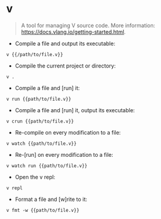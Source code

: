 # v

> A tool for managing V source code.
> More information: <https://docs.vlang.io/getting-started.html>.

- Compile a file and output its executable:

`v {{/path/to/file.v}}`

- Compile the current project or directory:

`v .`

- Compile a file and [run] it:

`v run {{path/to/file.v}}`

- Compile a file and [run] it, output its executable:

`v crun {{path/to/file.v}}`

- Re-compile on every modification to a file:

`v watch {{path/to/file.v}}`

- Re-[run] on every modification to a file:

`v watch run {{path/to/file.v}}`

- Open the v repl:

`v repl`

- Format a file and [w]rite to it:

`v fmt -w {{path/to/file.v}}`
